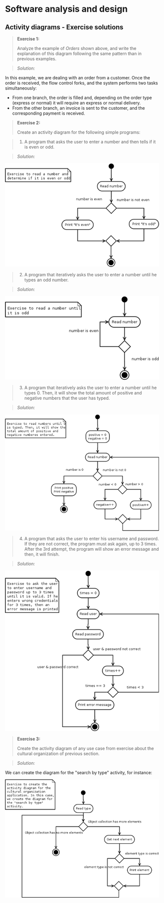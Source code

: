 # Software analysis and design

## Activity diagrams - Exercise solutions
 
> **Exercise 1:** 
> 
> Analyze the example of *Orders* shown above, and write the explanation of this diagram following the same pattern than in previous examples.

> *Solution:*

In this example, we are dealing with an order from a customer. Once the order is received, the flow control forks, and the system performs two tasks simultaneously:

* From one branch, the order is filled and, depending on the order type (express or normal) it will require an express or normal delivery.
* From the other branch, an invoice is sent to the customer, and the corresponding payment is received.

> **Exercise 2:**
> 
> Create an activity diagram for the following simple programs: 

> 1. A program that asks the user to enter a number and then tells if it is even or odd.

> *Solution:*

<div align="center">
    <img src="../../img/ED_b1_activity01.png" alt="Activity diagram" />
</div>

> 2. A program that iteratively asks the user to enter a number until he types an odd number.

> *Solution:*

<div align="center">
    <img src="../../img/ED_b1_activity02.png" alt="Activity diagram" />
</div>

> 3. A program that iteratively asks the user to enter a number until he types 0. Then, it will show the total amount of positive and negative numbers that the user has typed.

> *Solution:*

<div align="center">
    <img src="../../img/ED_b1_activity03.png" alt="Activity diagram" />
</div>

> 4. A program that asks the user to enter his username and password. If they are not correct, the program must ask again, up to 3 times. After the 3rd attempt, the program will show an error message and then, it will finish.

> *Solution:*

<div align="center">
    <img src="../../img/ED_b1_activity04.png" alt="Activity diagram" />
</div>

> **Exercise 3:**
> 
> Create the activity diagram of any use case from exercise about the cultural organization of previous section.

> *Solution:*

We can create the diagram for the "search by type" activity, for instance:

<div align="center">
    <img src="../../img/ED_b1_activity05_culturalOrganization.png" alt="Activity diagram" />
</div>

